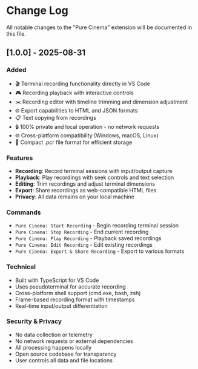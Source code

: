 # Change Log

All notable changes to the "Pure Cinema" extension will be documented in this file.

## [1.0.0] - 2025-08-31

### Added
- 🎬 Terminal recording functionality directly in VS Code
- 🎮 Recording playback with interactive controls
- ✂️ Recording editor with timeline trimming and dimension adjustment
- 🌐 Export capabilities to HTML and JSON formats
- 📋 Text copying from recordings
- 🔒 100% private and local operation - no network requests
- 🌐 Cross-platform compatibility (Windows, macOS, Linux)
- 💾 Compact .pcr file format for efficient storage

### Features
- **Recording**: Record terminal sessions with input/output capture
- **Playback**: Play recordings with seek controls and text selection
- **Editing**: Trim recordings and adjust terminal dimensions
- **Export**: Share recordings as web-compatible HTML files
- **Privacy**: All data remains on your local machine

### Commands
- `Pure Cinema: Start Recording` - Begin recording terminal session
- `Pure Cinema: Stop Recording` - End current recording
- `Pure Cinema: Play Recording` - Playback saved recordings
- `Pure Cinema: Edit Recording` - Edit existing recordings
- `Pure Cinema: Export & Share Recording` - Export to various formats

### Technical
- Built with TypeScript for VS Code
- Uses pseudoterminal for accurate recording
- Cross-platform shell support (cmd.exe, bash, zsh)
- Frame-based recording format with timestamps
- Real-time input/output differentiation

### Security & Privacy
- No data collection or telemetry
- No network requests or external dependencies
- All processing happens locally
- Open source codebase for transparency
- User controls all data and file locations